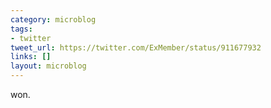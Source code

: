 ```yaml
---
category: microblog
tags:
- twitter
tweet_url: https://twitter.com/ExMember/status/911677932
links: []
layout: microblog
---
```

won.
